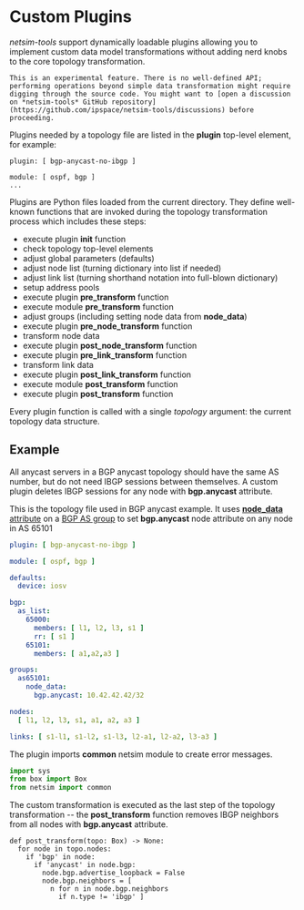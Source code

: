 # Custom Plugins

*netsim-tools* support dynamically loadable plugins allowing you to implement custom data model transformations without adding nerd knobs to the core topology transformation.

```{warning}
This is an experimental feature. There is no well-defined API; performing operations beyond simple data transformation might require digging through the source code. You might want to [open a discussion on *‌netsim-tools* GitHub repository](https://github.com/ipspace/netsim-tools/discussions) before proceeding.
```

Plugins needed by a topology file are listed in the **plugin** top-level element, for example:

```
plugin: [ bgp-anycast-no-ibgp ]

module: [ ospf, bgp ]
...
```

Plugins are Python files loaded from the current directory. They define well-known functions that are invoked during the topology transformation process which includes these steps:

* execute plugin **init** function
* check topology top-level elements
* adjust global parameters (defaults)
* adjust node list (turning dictionary into list if needed)
* adjust link list (turning shorthand notation into full-blown dictionary)
* setup address pools
* execute plugin **pre_transform** function
* execute module **pre_transform** function
* adjust groups (including setting node data from **node_data**)
* execute plugin **pre_node_transform** function
* transform node data
* execute plugin **post_node_transform** function
* execute plugin **pre_link_transform** function
* transform link data
* execute plugin **post_link_transform** function
* execute module **post_transform** function
* execute plugin **post_transform** function

Every plugin function is called with a single *topology* argument: the current topology data structure.

## Example

All anycast servers in a BGP anycast topology should have the same AS number, but do not need IBGP sessions between themselves. A custom plugin deletes IBGP sessions for any node with **bgp.anycast** attribute.

This is the topology file used in BGP anycast example. It uses [**node_data** attribute](groups.md#setting-node-data-in-groups) on a [BGP AS group](groups.md#automatic-bgp-groups) to set **bgp.anycast** node attribute on any node in AS 65101

```yaml
plugin: [ bgp-anycast-no-ibgp ]

module: [ ospf, bgp ]

defaults:
  device: iosv

bgp:
  as_list:
    65000:
      members: [ l1, l2, l3, s1 ]
      rr: [ s1 ]
    65101:
      members: [ a1,a2,a3 ]

groups:
  as65101:
    node_data:
      bgp.anycast: 10.42.42.42/32

nodes: 
  [ l1, l2, l3, s1, a1, a2, a3 ]

links: [ s1-l1, s1-l2, s1-l3, l2-a1, l2-a2, l3-a3 ]
```

The plugin imports **common** netsim module to create error messages.

```python
import sys
from box import Box
from netsim import common
```

The custom transformation is executed as the last step of the topology transformation -- the **post_transform** function removes IBGP neighbors from all nodes with **bgp.anycast** attribute.

```
def post_transform(topo: Box) -> None:
  for node in topo.nodes:
    if 'bgp' in node:
      if 'anycast' in node.bgp:
        node.bgp.advertise_loopback = False
        node.bgp.neighbors = [
          n for n in node.bgp.neighbors
            if n.type != 'ibgp' ]
```
